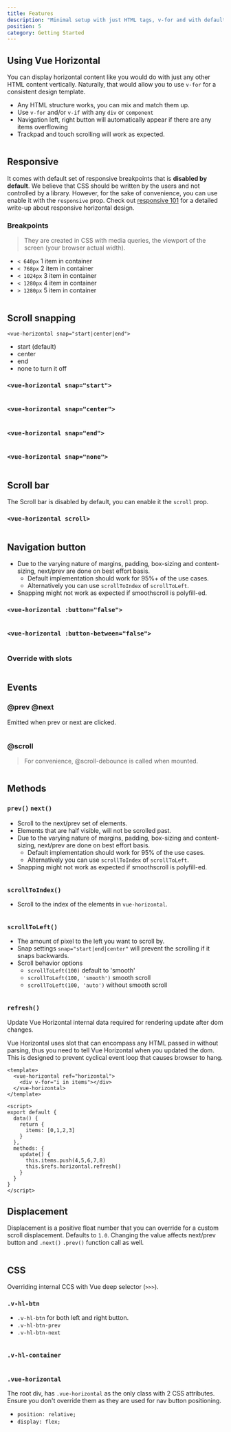 ```yaml
---
title: Features
description: "Minimal setup with just HTML tags, v-for and with default responsive."
position: 5
category: Getting Started
---
```


## Using Vue Horizontal 

You can display horizontal content like you would do with just any other HTML content vertically.
Naturally, that would allow you to use `v-for` for a consistent design template.

* Any HTML structure works, you can mix and match them up.
* Use `v-for` and/or `v-if` with any `div` or `component`
* Navigation left, right button will automatically appear if there are any items overflowing
* Trackpad and touch scrolling will work as expected. 

```vue[Component.vue] import=features/features-using.vue
```

## Responsive

It comes with default set of responsive breakpoints that is **disabled by default**.
We believe that CSS should be written by the users and not controlled by a library.
However, for the sake of convenience, you can use enable it with the `responsive` prop.
Check out [responsive 101](/design/responsive) for a detailed write-up about responsive horizontal design.

### Breakpoints

> They are created in CSS with media queries, the viewport of the screen (your browser actual width).

* `< 640px` 1 item in container
* `< 768px` 2 item in container
* `< 1024px` 3 item in container
* `< 1280px` 4 item in container
* `> 1280px` 5 item in container

```vue[Responsive.vue] import=features/features-responsive.vue
```

## Scroll snapping

`<vue-horizontal snap="start|center|end">`

- start (default)
- center
- end
- none to turn it off

### `<vue-horizontal snap="start">`
```vue[ScrollSnappingStart.vue] import=features/features-scroll-snapping-start.vue
```

### `<vue-horizontal snap="center">`
```vue[ScrollSnappingCenter.vue] import=features/features-scroll-snapping-center.vue
```

### `<vue-horizontal snap="end">`
```vue[ScrollSnappingEnd.vue] import=features/features-scroll-snapping-end.vue
```

### `<vue-horizontal snap="none">`
```vue[ScrollSnappingNone.vue] import=features/features-scroll-snapping-none.vue
```

## Scroll bar

The Scroll bar is disabled by default, you can enable it the `scroll` prop.

### `<vue-horizontal scroll>`
```vue[Scrollbar.vue] import=features/features-scroll-bar.vue
```

## Navigation button

* Due to the varying nature of margins, padding, box-sizing and content-sizing, next/prev are done on best effort basis.
  * Default implementation should work for 95%+ of the use cases.
  * Alternatively you can use `scrollToIndex` of `scrollToLeft`.
* Snapping might not work as expected if smoothscroll is polyfill-ed.

### `<vue-horizontal :button="false">`
```vue[NavButtonDisable.vue] import=features/features-nav-button-disable.vue
```

### `<vue-horizontal :button-between="false">`
```vue[NavButtonBetween.vue] import=features/features-nav-button-between.vue
```

### Override with slots

```vue[NavButtonSlot.vue] import=features/features-nav-button-slot.vue
```

## Events

### @prev @next

Emitted when prev or next are clicked. 

```vue[EventNavigation.vue] import=features/features-event-prev-next.vue
```

### @scroll

> For convenience, @scroll-debounce is called when mounted.

```vue[EventScroll.vue] import=features/features-event-scroll.vue
```

## Methods

### `prev()` `next()`

* Scroll to the next/prev set of elements.
* Elements that are half visible, will not be scrolled past.
* Due to the varying nature of margins, padding, box-sizing and content-sizing, next/prev are done on best effort basis.
  * Default implementation should work for 95% of the use cases.
  * Alternatively you can use `scrollToIndex` of `scrollToLeft`.
* Snapping might not work as expected if smoothscroll is polyfill-ed.

```vue[MethodNavigation.vue] import=features/features-method-prev-next.vue
```

### `scrollToIndex()`

* Scroll to the index of the elements in `vue-horizontal`.

```vue[MethodScrollIndex.vue] import=features/features-method-scroll-index.vue
```

### `scrollToLeft()`

* The amount of pixel to the left you want to scroll by.
* Snap settings `snap="start|end|center"` will prevent the scrolling if it snaps backwards.
* Scroll behavior options
  * `scrollToLeft(100)` default to 'smooth' 
  * `scrollToLeft(100, 'smooth')` smooth scroll
  * `scrollToLeft(100, 'auto')` without smooth scroll

```vue[MethodScrollLeft.vue] import=features/features-method-scroll-left.vue
```

### `refresh()`

Update Vue Horizontal internal data required for rendering update after dom changes.

Vue Horizontal uses slot that can encompass any HTML passed in without parsing,
thus you need to tell Vue Horizontal when you updated the dom. 
This is designed to prevent cyclical event loop that causes browser to hang.

```vue
<template>
  <vue-horizontal ref="horizontal">
    <div v-for="i in items"></div>
  </vue-horizontal>
</template>

<script>
export default {
  data() {
    return {
      items: [0,1,2,3]
    }
  },
  methods: {
    update() {
      this.items.push(4,5,6,7,8)
      this.$refs.horizontal.refresh()
    }
  }
}
</script>
```

## Displacement

Displacement is a positive float number that you can override for a custom scroll displacement. Defaults to `1.0`.
Changing the value affects next/prev button and `.next()` `.prev()` function call as well.

```vue[ScrollDisplacement.vue] import=features/features-scroll-displacement.vue
```

## CSS
 
Overriding internal CCS with Vue deep selector (`>>>`).

### `.v-hl-btn`

* `.v-hl-btn` for both left and right button.
* `.v-hl-btn-prev`
* `.v-hl-btn-next`

```vue[CSSBtn.vue] import=features/features-css-btn.vue
```

### `.v-hl-container`

```vue[CSSContainer.vue] import=features/features-css-container.vue
```

### `.vue-horizontal`

The root div, has `.vue-horizontal` as the only class with 2 CSS attributes.
Ensure you don't override them as they are used for nav button positioning.

* `position: relative;`
* `display: flex;`
